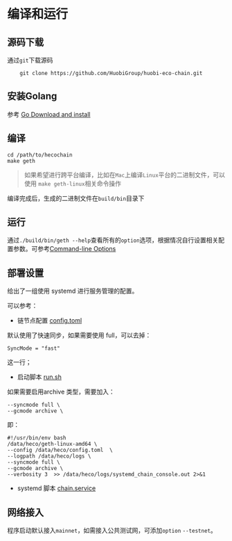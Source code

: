 # 编译和运行

## 源码下载
通过`git`下载源码
```
    git clone https://github.com/HuobiGroup/huobi-eco-chain.git
```
## 安装Golang
参考 [Go Download and install](https://golang.org/doc/install)

## 编译
```
cd /path/to/hecochain
make geth
```
> 如果希望进行跨平台编译，比如在`Mac`上编译`Linux`平台的二进制文件，可以使用 `make geth-linux`相关命令操作

编译完成后，生成的二进制文件在`build/bin`目录下

## 运行
通过`./build/bin/geth --help`查看所有的`option`选项，根据情况自行设置相关配置参数。可参考[Command-line Options](https://geth.ethereum.org/docs/interface/command-line-options)

## 部署设置

给出了一组使用 systemd 进行服务管理的配置。

可以参考：

* 链节点配置
[config.toml](run/config.toml)

默认使用了快速同步，如果需要使用 full，可以去掉：

```
SyncMode = "fast"
```
这一行；

* 启动脚本
[run.sh](run/run.sh)

如果需要启用archive 类型，需要加入：

```
--syncmode full \
--gcmode archive \
```

即：

```
#!/usr/bin/env bash
/data/heco/geth-linux-amd64 \
--config /data/heco/config.toml  \
--logpath /data/heco/logs \
--syncmode full \
--gcmode archive \
--verbosity 3  >> /data/heco/logs/systemd_chain_console.out 2>&1
```

* systemd 脚本
[chain.service](run/chain.service)


## 网络接入
程序启动默认接入`mainnet`，如需接入公共测试网，可添加`option` `--testnet`。
